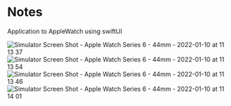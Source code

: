 # Notes
Application to AppleWatch using swiftUI


![Simulator Screen Shot - Apple Watch Series 6 - 44mm - 2022-01-10 at 11 13 37](https://user-images.githubusercontent.com/57275766/148780661-ac63e0b8-a946-4ef1-ac6f-9ae44081e372.png)
![Simulator Screen Shot - Apple Watch Series 6 - 44mm - 2022-01-10 at 11 13 54](https://user-images.githubusercontent.com/57275766/148780686-b3d9f0d6-5068-4590-adc3-53e667b0af59.png)
![Simulator Screen Shot - Apple Watch Series 6 - 44mm - 2022-01-10 at 11 13 46](https://user-images.githubusercontent.com/57275766/148780722-2dd1acfa-7b72-4f48-af8c-0bd47b9e634e.png)
![Simulator Screen Shot - Apple Watch Series 6 - 44mm - 2022-01-10 at 11 14 01](https://user-images.githubusercontent.com/57275766/148780741-4926e76d-ee5c-417d-9978-8962ac17c706.png)
